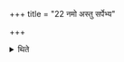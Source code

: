 +++
title = "22 नमो अस्तु सर्पेभ्य"

+++

<details><summary>थिते</summary>

नमो अस्तु सर्पेभ्य इति दक्षिणेऽसें\! सर्पशिर उपदध्याद्विषूचीनं पशुशीर्षैः २२
</details>
